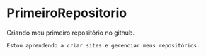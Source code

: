 # PrimeiroRepositorio
 Criando meu primeiro repositório no github.

    Estou aprendendo a criar sites e gerenciar meus repositórios.
